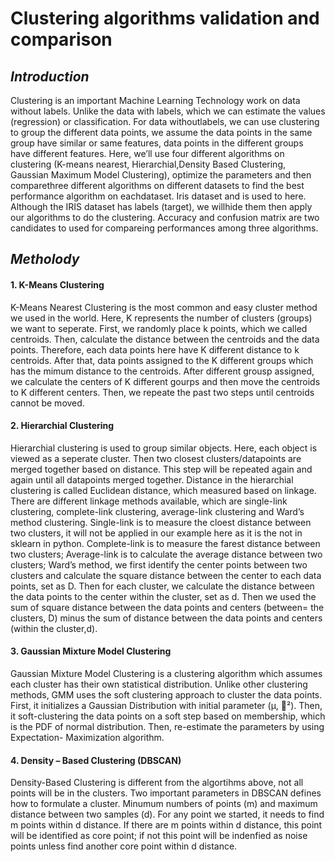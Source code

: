 # Clustering algorithms validation and comparison 

## *Introduction*

Clustering is an important Machine Learning Technology work on data without labels. Unlike the data with labels, which we can estimate the values (regression) or classification. For data withoutlabels, we can use clustering to group the different data points, we assume the data points in the same group have similar or same features, data points in the different groups have different features. Here, we’ll use four different algorithms on clustering (K-means nearest, Hierarchial,Density Based Clustering, Gaussian Maximum Model Clustering), optimize the parameters and then comparethree different algorithms on different datasets to find the best performance algorithm on eachdataset. Iris dataset and is used to here. Although the IRIS dataset has labels (target), we willhide them then apply our algorithms to do the clustering. Accuracy and confusion matrix are two candidates to used for compareing performances among three algorithms.

## *Metholody*

#### 1. K-Means Clustering
K-Means Nearest Clustering is the most common and easy cluster method we used in the world. Here, K represents the number of clusters (groups) we want to seperate. First, we randomly place k points, which we called centroids. Then, calculate the distance between the centroids and the data points. Therefore, each data points here have K different distance to k centroids. After that, data points assigned to the K different groups which has the mimum distance to the centroids. After different grousp assigned, we calculate the centers of K different gourps and then move the centroids to K different centers. Then, we repeate the past two steps until centroids cannot be moved.

#### 2. Hierarchial Clustering
Hierarchial clustering is used to group similar objects. Here, each object is viewed as a seperate cluster. Then two closest clusters/datapoints are merged together based on distance. This step will be repeated again and again until all datapoints merged together. Distance in the hierarchial clustering is called Euclidean distance, which measured based on linkage. There are different linkage methods available, which are single-link clustering, complete-link clustering, average-link clustering and Ward’s method clustering. Single-link is to measure the cloest distance between two clusters, it will not be applied in our example here as it is the not in sklearn in python. Complete-link is to measure the farest distance between two clusters; Average-link is to calculate the average distance between two clusters; Ward’s method, we first identify the center points between two clusters and calculate the square distance between the center to each data points, set as D. Then for each cluster, we calculate the distance between the data points to the center within the cluster, set as d. Then we used the sum of square distance between the data points and centers (between= the clusters, D) minus the sum of distance between the data points and centers (within the cluster,d).

#### 3. Gaussian Mixture Model Clustering
Gaussian Mixture Model Clustering is a clustering algorithm which assumes each cluster has their own statistical distribution. Unlike other clustering methods, GMM uses the soft clustering approach to cluster the data points. First, it initializes a Gaussian Distribution with initial parameter (μ, ￿²). Then, it soft-clustering the data points on a soft step based on membership, which is the PDF of normal distribution. Then, re-estimate the parameters by using Expectation- Maximization algorithm.

#### 4. Density – Based Clustering (DBSCAN)
Density-Based Clustering is different from the algortihms above, not all points will be in the clusters. Two important parameters in DBSCAN defines how to formulate a cluster. Minumum numbers of points (m) and maximum distance between two samples (d). For any point we started, it needs to find m points within d distance. If there are m points within d distance, this point will be identified as core point; if not this point will be indenfied as noise points unless find another core point within d distance.
